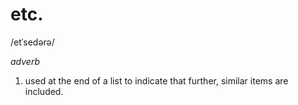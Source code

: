 # etc.

/etˈsedərə/

_adverb_

1.  used at the end of a list to indicate that further, similar items are included.